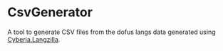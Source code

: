# CsvGenerator

A tool to generate CSV files from the dofus langs data generated using [Cyberia.Langzilla](../Cyberia.Langzilla/).
